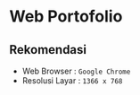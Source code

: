 # Web Portofolio

## Rekomendasi

- Web Browser : ``Google Chrome``
- Resolusi Layar : ``1366 x 768``